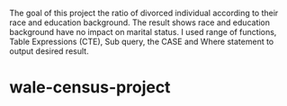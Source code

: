 The goal of this project the ratio of divorced individual according to their race
										and education background. The result shows race and education background have no impact on 
										marital status. I used range of functions, Table Expressions (CTE), Sub query, 
										the CASE and Where statement to output desired result.
# wale-census-project
